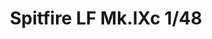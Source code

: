 ---
title: "Spitfire LF Mk.IXc  1/48"
price: 2200 
desc: "WEEKEND EDITION, Spitfire LF Mk.IXc  1/48, razmera: 1/48"
img_path: "/assets/img/84151.jpg"
brand: AMMO
available: false
special_offer: false
new: false
soon: false
cat: "Plasticne-Makete"
subcat: "PM-EDUARD"
subsubcat: ""
sifra: "84151"
---